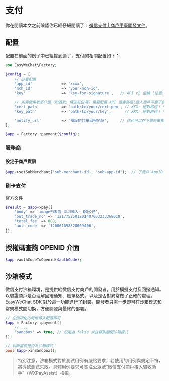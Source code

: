 # 支付

你在閱讀本文之前確認你已經仔細閱讀了：[微信支付 | 商戶平臺開發文件](https://pay.weixin.qq.com/wiki/doc/api/index.html)。

## 配置

配置在前面的例子中已經提到過了，支付的相關配置如下：

```php
use EasyWeChat\Factory;

$config = [
    // 必要配置
    'app_id'             => 'xxxx',
    'mch_id'             => 'your-mch-id',
    'key'                => 'key-for-signature',   // API v2 金鑰 (注意: 是v2金鑰 是v2金鑰 是v2金鑰)

    // 如需使用敏感介面（如退款、傳送紅包等）需要配置 API 證書路徑(登入商戶平臺下載 API 證書)
    'cert_path'          => 'path/to/your/cert.pem', // XXX: 絕對路徑！！！！
    'key_path'           => 'path/to/your/key',      // XXX: 絕對路徑！！！！

    'notify_url'         => '預設的訂單回撥地址',     // 你也可以在下單時單獨設定來想覆蓋它
];

$app = Factory::payment($config);
```

### 服務商

#### 設定子商戶資訊

```php
$app->setSubMerchant('sub-merchant-id', 'sub-app-id');  // 子商戶 AppID 為可選項
```

### 刷卡支付

[官方文件](https://pay.weixin.qq.com/wiki/doc/api/micropay.php?chapter=9_10)

```php
$result = $app->pay([
    'body' => 'image形象店-深圳騰大- QQ公仔',
    'out_trade_no' => '1217752501201407033233368018',
    'total_fee' => 888,
    'auth_code' => '120061098828009406',
]);
```

## 授權碼查詢 OPENID 介面

```php
$app->authCodeToOpenid($authCode);
```

## 沙箱模式

微信支付沙箱環境，是提供給微信支付商戶的開發者，用於模擬支付及回撥通知。以驗證商戶是否理解回撥通知、賬單格式，以及是否對異常做了正確的處理。EasyWeChat SDK 對於這一功能進行了封裝，開發者只需一步即可在沙箱模式和常規模式間切換，方便開發與最終的部署。

```php
// 在例項化的時候傳入配置即可
$app = Factory::payment([
    // ...
    'sandbox' => true, // 設定為 false 或註釋則關閉沙箱模式
]);

// 判斷當前是否為沙箱模式：
bool $app->inSandbox();
```

> 特別注意，沙箱模式對於測試用例有嚴格要求，若使用的用例與規定不符，將導致測試失敗。具體用例要求可關注公眾號“微信支付商戶接入驗收助手”（WXPayAssist）檢視。
